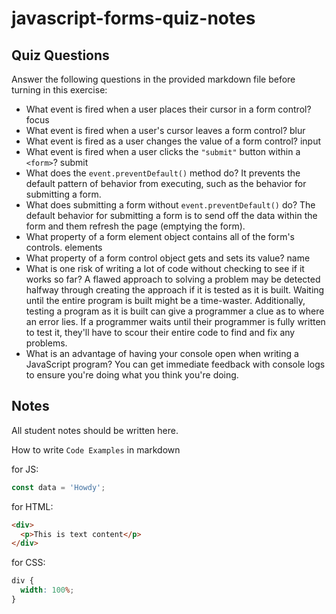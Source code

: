 # javascript-forms-quiz-notes

## Quiz Questions

Answer the following questions in the provided markdown file before turning in this exercise:

- What event is fired when a user places their cursor in a form control?
  focus
- What event is fired when a user's cursor leaves a form control?
  blur
- What event is fired as a user changes the value of a form control?
  input
- What event is fired when a user clicks the `"submit"` button within a `<form>`?
  submit
- What does the `event.preventDefault()` method do?
  It prevents the default pattern of behavior from executing, such as the behavior for submitting a form.
- What does submitting a form without `event.preventDefault()` do?
  The default behavior for submitting a form is to send off the data within the form and them refresh the page (emptying the form).
- What property of a form element object contains all of the form's controls.
  elements
- What property of a form control object gets and sets its value?
  name
- What is one risk of writing a lot of code without checking to see if it works so far?
  A flawed approach to solving a problem may be detected halfway through creating the approach if it is tested as it is built. Waiting until the entire program is built might be a time-waster. Additionally, testing a program as it is built can give a programmer a clue as to where an error lies. If a programmer waits until their programmer is fully written to test it, they'll have to scour their entire code to find and fix any problems.
- What is an advantage of having your console open when writing a JavaScript program?
  You can get immediate feedback with console logs to ensure you're doing what you think you're doing.

## Notes

All student notes should be written here.

How to write `Code Examples` in markdown

for JS:

```javascript
const data = 'Howdy';
```

for HTML:

```html
<div>
  <p>This is text content</p>
</div>
```

for CSS:

```css
div {
  width: 100%;
}
```
